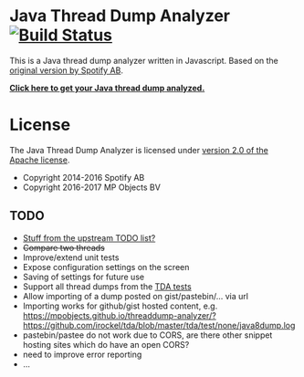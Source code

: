 # Java Thread Dump Analyzer [![Build Status](https://travis-ci.org/mpobjects/threaddump-analyzer.svg)](https://travis-ci.org/mpobjects/threaddump-analyzer)

This is a Java thread dump analyzer written in Javascript. Based on the 
[original version by Spotify AB](https://github.com/spotify/threaddump-analyzer).

**[Click here to get your Java thread dump analyzed.](https://mpobjects.github.io/threaddump-analyzer/)**

# License

The Java Thread Dump Analyzer is licensed under [version 2.0 of the Apache license](http://www.apache.org/licenses/LICENSE-2.0.html).

* Copyright 2014-2016 Spotify AB
* Copyright 2016-2017 MP Objects BV

## TODO

* [Stuff from the upstream TODO list?](https://github.com/spotify/threaddump-analyzer/blob/gh-pages/README.md)
* ~~Compare two threads~~
* Improve/extend unit tests
* Expose configuration settings on the screen
 * Saving of settings for future use
* Support all thread dumps from the [TDA tests](https://github.com/irockel/tda/tree/master/tda/test/none) 
* Allow importing of a dump posted on gist/pastebin/... via url
 * Importing works for github/gist hosted content, e.g. https://mpobjects.github.io/threaddump-analyzer/?https://github.com/irockel/tda/blob/master/tda/test/none/java8dump.log
 * pastebin/pastee do not work due to CORS, are there other snippet hosting sites which do have an open CORS?
 * need to improve error reporting
* ...
